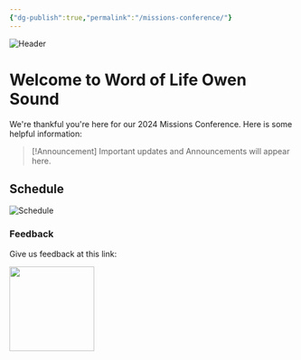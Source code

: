 ```yaml
---
{"dg-publish":true,"permalink":"/missions-conference/"}
---
```


![Header](https://i.ibb.co/9prtc0B/Copy-of-April.jpg)
# Welcome to Word of Life Owen Sound
We're thankful you're here for our 2024 Missions Conference. Here is some helpful information:

>[!Announcement]
>Important updates and Announcements will appear here.
## Schedule
![Schedule](https://i.ibb.co/qr3sgmg/Screenshot-2024-03-21-095908.jpg)

### Feedback
Give us feedback at this link:

[<img style="float:left" src="https://i.ibb.co/7X24VVw/Feedback-Button.png" width="150">](https://www.wol.ca)
